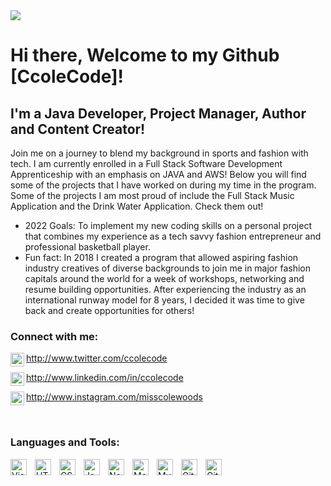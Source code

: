 
<head>
<img src = "Github Banner (2).png"></img>
</head>
<body>

  
  <h1> Hi there, Welcome to my Github [CcoleCode]!
  
## I'm a Java Developer, Project Manager, Author and Content Creator!
  
Join me on a journey to blend my background in sports and fashion with tech.
I am currently enrolled in a Full Stack Software Development Apprenticeship with an emphasis on JAVA and AWS! Below you will find some of the projects that I have worked on during my time in the program. Some of the projects I am most proud of include the Full Stack Music Application and the Drink Water Application. Check them out!

- 2022 Goals: To implement my new coding skills on a personal project that combines my experience as a tech savvy fashion entrepreneur and professional basketball player. 
- Fun fact: In 2018 I created a program that allowed aspiring fashion industry creatives of diverse backgrounds to join me in major fashion capitals around the world for a week of workshops, networking and resume building opportunities. After experiencing the industry as an international runway model for 8 years, I decided it was time to give back and create opportunities for others!

### Connect with me:

<img align="left" alt="ccolecode | Twitter" width="22px" src="https://cdn.jsdelivr.net/npm/simple-icons@v3/icons/twitter.svg" /> http://www.twitter.com/ccolecode

<img align="left" alt="ccolecode | LinkedIn" width="22px" src="https://cdn.jsdelivr.net/npm/simple-icons@v3/icons/linkedin.svg" /> http://www.linkedin.com/in/ccolecode
    
<img align="left" alt="misscolewoods | Instagram" width="22px" src="https://cdn.jsdelivr.net/npm/simple-icons@v3/icons/instagram.svg" /> http://www.instagram.com/misscolewoods

<br/>

### Languages and Tools:

<img align="left" alt="Visual Studio Code" width="26px" src="https://cdn.jsdelivr.net/gh/devicons/devicon/icons/vscode/vscode-original.svg" style="padding-right:10px;" />

<img align="left" alt="HTML5" width="26px" src="https://cdn.jsdelivr.net/gh/devicons/devicon/icons/html5/html5-original.svg" style="padding-right:10px;" />
<img align="left" alt="CSS3" width="26px" src="https://cdn.jsdelivr.net/gh/devicons/devicon/icons/css3/css3-original.svg" style="padding-right:10px;" />
<img align="left" alt="JavaScript" width="26px" src="https://cdn.jsdelivr.net/gh/devicons/devicon/icons/javascript/javascript-original.svg" style="padding-right:10px;" />
<img align="left" alt="Node.js" width="26px" src="https://cdn.jsdelivr.net/gh/devicons/devicon/icons/nodejs/nodejs-original.svg" style="padding-right:10px;" />
<img align="left" alt="MongoDB" width="26px" src="https://cdn.jsdelivr.net/gh/devicons/devicon/icons/mongodb/mongodb-original.svg" style="padding-right:10px;" />
<img align="left" alt="MySQL" width="26px" src="https://cdn.jsdelivr.net/gh/devicons/devicon/icons/mysql/mysql-original.svg" style="padding-right:10px;" />
<img align="left" alt="Git" width="26px" src="https://cdn.jsdelivr.net/gh/devicons/devicon/icons/git/git-original.svg" style="padding-right:10px;" />
<img align="left" alt="GitHub" width="26px" src="https://user-images.githubusercontent.com/3369400/139447912-e0f43f33-6d9f-45f8-be46-2df5bbc91289.png" style="padding-right:10px;" />

<br />
<br />


</body>
